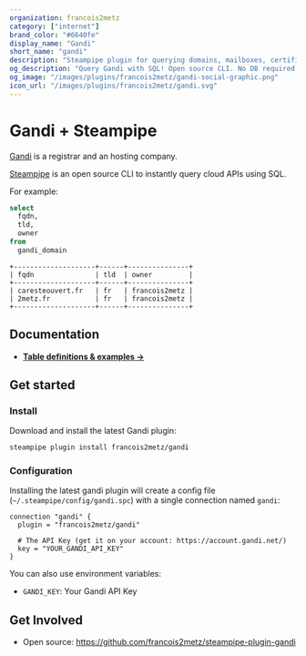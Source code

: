 ```yaml
---
organization: francois2metz
category: ["internet"]
brand_color: "#6640fe"
display_name: "Gandi"
short_name: "gandi"
description: "Steampipe plugin for querying domains, mailboxes, certificates and more from Gandi."
og_description: "Query Gandi with SQL! Open source CLI. No DB required."
og_image: "/images/plugins/francois2metz/gandi-social-graphic.png"
icon_url: "/images/plugins/francois2metz/gandi.svg"
---
```


# Gandi + Steampipe

[Gandi](https://gandi.net/) is a registrar and an hosting company.

[Steampipe](https://steampipe.io) is an open source CLI to instantly query cloud APIs using SQL.

For example:

```sql
select
  fqdn,
  tld,
  owner
from
  gandi_domain
```

```
+--------------------+------+---------------+
| fqdn               | tld  | owner         |
+--------------------+------+---------------+
| caresteouvert.fr   | fr   | francois2metz |
| 2metz.fr           | fr   | francois2metz |
+--------------------+------+---------------+
```

## Documentation

- **[Table definitions & examples →](/plugins/francois2metz/gandi/tables)**

## Get started

### Install

Download and install the latest Gandi plugin:

```bash
steampipe plugin install francois2metz/gandi
```

### Configuration

Installing the latest gandi plugin will create a config file (`~/.steampipe/config/gandi.spc`) with a single connection named `gandi`:

```hcl
connection "gandi" {
  plugin = "francois2metz/gandi"

  # The API Key (get it on your account: https://account.gandi.net/)
  key = "YOUR_GANDI_API_KEY"
}
```

You can also use environment variables:

- `GANDI_KEY`: Your Gandi API Key

## Get Involved

* Open source: https://github.com/francois2metz/steampipe-plugin-gandi
